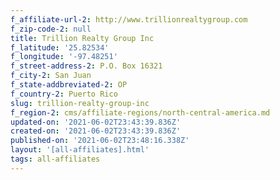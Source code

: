 ```yaml
---
f_affiliate-url-2: http://www.trillionrealtygroup.com
f_zip-code-2: null
title: Trillion Realty Group Inc
f_latitude: '25.82534'
f_longitude: '-97.48251'
f_street-address-2: P.O. Box 16321­
f_city-2: San Juan­
f_state-addbreviated-2: OP­
f_country-2: Puerto Rico
slug: trillion-realty-group-inc
f_region-2: cms/affiliate-regions/north-central-america.md
updated-on: '2021-06-02T23:43:39.836Z'
created-on: '2021-06-02T23:43:39.836Z'
published-on: '2021-06-02T23:48:16.338Z'
layout: '[all-affiliates].html'
tags: all-affiliates
---
```



